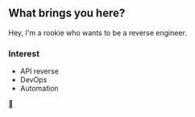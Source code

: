 ## What brings you here?


Hey, I'm a rookie who wants to be a reverse engineer.

### Interest
* API reverse
* DevOps
* Automation

[](https://instagram.com/s.dongmini/)
